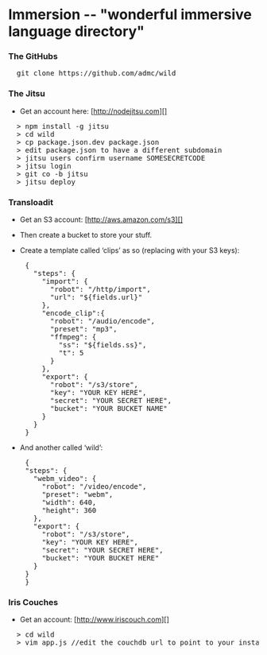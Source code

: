 Immersion -- "wonderful immersive language directory"
===

### The GitHubs

<pre>
  git clone https://github.com/admc/wild
</pre>


### The Jitsu

  * Get an account here: [http://nodejitsu.com][]

<pre>
  > npm install -g jitsu
  > cd wild
  > cp package.json.dev package.json
  > edit package.json to have a different subdomain
  > jitsu users confirm username SOMESECRETCODE
  > jitsu login
  > git co -b jitsu
  > jitsu deploy
</pre>

### Transloadit

  * Get an S3 account: [http://aws.amazon.com/s3][]
  * Then create a bucket to store your stuff.

  * Create a template called ‘clips’ as so (replacing with your S3 keys):
<pre>
    {
      "steps": {
        "import": {
          "robot": "/http/import",
          "url": "${fields.url}"
        },
        "encode_clip":{
          "robot": "/audio/encode",
          "preset": "mp3",
          "ffmpeg": {
            "ss": "${fields.ss}",
            "t": 5
          }
        },
        "export": {
          "robot": "/s3/store",
          "key": "YOUR KEY HERE",
          "secret": "YOUR SECRET HERE",
          "bucket": "YOUR BUCKET NAME"
        }
      }
    }
</pre>

  * And another called ‘wild’:

<pre>
    {
    "steps": {
      "webm_video": {
        "robot": "/video/encode",
        "preset": "webm",
        "width": 640,
        "height": 360
      },
      "export": {
        "robot": "/s3/store",
        "key": "YOUR KEY HERE",
        "secret": "YOUR SECRET HERE",
        "bucket": "YOUR BUCKET HERE"
      }
    }
    }
</pre>

### Iris Couches

  * Get an account: [http://www.iriscouch.com][]
<pre>
  > cd wild
  > vim app.js //edit the couchdb url to point to your instance
</pre>

  [http://nodejitsu.com]: http://nodejitsu.com
  [http://aws.amazon.com/s3]: http://aws.amazon.com/s3/"
  [http://www.iriscouch.com]: http://www.iriscouch.com

